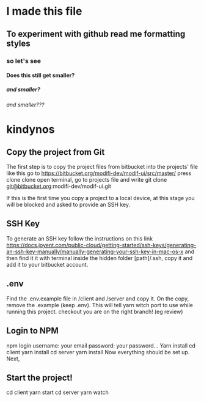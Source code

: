 # I made this file

## To experiment with github read me formatting styles

### so let's see

#### Does this still get smaller?

##### and smaller?

###### and smaller???

# kindynos

## Copy the project from Git
The first step is to copy the project files from bitbucket into the projects' file like this
go to https://bitbucket.org/modifi-dev/modif-ui/src/master/
press clone clone
open terminal, go to projects file and write
git clone git@bitbucket.org:modifi-dev/modif-ui.git

If this is the first time you copy a project to a local device, at this stage you will be blocked and asked to provide an SSH key. 

## SSH Key
To generate an SSH key follow the instructions on this link
https://docs.joyent.com/public-cloud/getting-started/ssh-keys/generating-an-ssh-key-manually/manually-generating-your-ssh-key-in-mac-os-x 
and then find it it with terminal inside the hidden folder [path]/.ssh, copy it and add it to your bitbucket account. 

## .env
Find the .env.example file in /client and /server and copy it. On the copy, remove the .example (keep .env). 
This will tell yarn witch port to use while running this project. 
checkout you are on the right branch! (eg review) 

## Login to NPM
npm login
username: your email
password: your password...
Yarn install
cd client
yarn install
cd server 
yarn install
Now everything should be set up.
Next, 

## Start the project!
cd client
yarn start
cd server 
yarn watch
